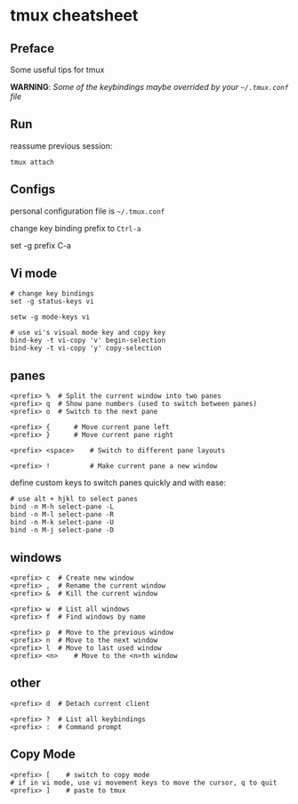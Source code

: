 # tmux cheatsheet

## Preface

Some useful tips for tmux

**WARNING**: _Some of the keybindings maybe overrided by your `~/.tmux.conf` file_

## Run

reassume previous session:

    tmux attach

## Configs

personal configuration file is `~/.tmux.conf`

change key binding prefix to `Ctrl-a`
  
 set -g prefix C-a

## Vi mode

    # change key bindings
    set -g status-keys vi

    setw -g mode-keys vi

    # use vi's visual mode key and copy key
    bind-key -t vi-copy 'v' begin-selection
    bind-key -t vi-copy 'y' copy-selection

## panes

    <prefix> % 	# Split the current window into two panes
    <prefix> q 	# Show pane numbers (used to switch between panes)
    <prefix> o 	# Switch to the next pane

    <prefix> {  	# Move current pane left
    <prefix> }  	# Move current pane right

    <prefix> <space>  	# Switch to different pane layouts

    <prefix> !          # Make current pane a new window

define custom keys to switch panes quickly and with ease:

    # use alt + hjkl to select panes
    bind -n M-h select-pane -L
    bind -n M-l select-pane -R
    bind -n M-k select-pane -U
    bind -n M-j select-pane -D

## windows

    <prefix> c 	# Create new window
    <prefix> , 	# Rename the current window
    <prefix> & 	# Kill the current window

    <prefix> w 	# List all windows
    <prefix> f 	# Find windows by name

    <prefix> p 	# Move to the previous window
    <prefix> n 	# Move to the next window
    <prefix> l 	# Move to last used window
    <prefix> <n> 	# Move to the <n>th window

## other

    <prefix> d 	# Detach current client

    <prefix> ? 	# List all keybindings
    <prefix> : 	# Command prompt

## Copy Mode

    <prefix> [    # switch to copy mode
    # if in vi mode, use vi movement keys to move the cursor, q to quit
    <prefix> ]    # paste to tmux
